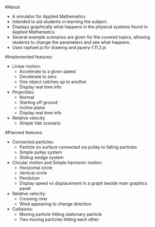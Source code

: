 #About
- A simulator for Applied Mathematics.
- Intended to aid students in learning the subject.
- Displays graphically what happens in the physical systems found in Applied Mathematics
- Several example scenarios are given for the covered topics, allowing students to change the parameters and see what happens.
- Uses raphael.js for drawing and jquery-1.11.2.js

#Implemented features:
- Linear motion:
	- Accelerate to a given speed
	- Decelerate to zero
	- One object catches up to another
	- Display real time info
- Projectiles:
	- Normal
	- Starting off ground
	- Incline plane
	- Display real time info
- Relative velocity
	- Simple Vab scenario

#Planned features:
- Connected particles:
	- Particle on surface connected via pulley to falling particles
	- Simple pulley system
	- Sliding wedge system
- Circular motion and Simple harmonic motion:
	- Horizontal circle
	- Vertical circle
	- Pendulum
	- Display speed vs displacement in a graph beside main graphics panel
- Relative velocity:
	- Crossing river
	- Wind appearing to change direction
- Collisions:
	- Moving particle hitting stationary particle
	- Two moving particles hitting each other
